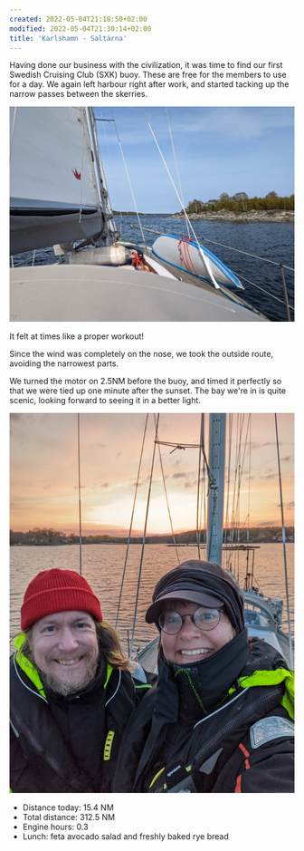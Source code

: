 ```yaml
---
created: 2022-05-04T21:18:50+02:00
modified: 2022-05-04T21:30:14+02:00
title: 'Karlshamn - Saltärna'
---
```


Having done our business with the civilization, it was time to find our first Swedish Cruising Club (SXK) buoy. These are free for the members to use for a day. We again left harbour right after work, and started tacking up the narrow passes between the skerries.

![Time to tack soon](../2022/5d9d0ecf17069397576ca46edbec525e.jpg) 

It felt at times like a proper workout!

Since the wind was completely on the nose, we took the outside route, avoiding the narrowest parts.

We turned the motor on 2.5NM before the buoy, and timed it perfectly so that we were tied up one minute after the sunset. The bay we're in is quite scenic, looking forward to seeing it in a better light.

![Time for some sundowners](../2022/05b9c7a4cf037b902be5002118990bb6.jpg) 

* Distance today: 15.4 NM
* Total distance: 312.5 NM
* Engine hours: 0.3
* Lunch: feta avocado salad and freshly baked rye bread
